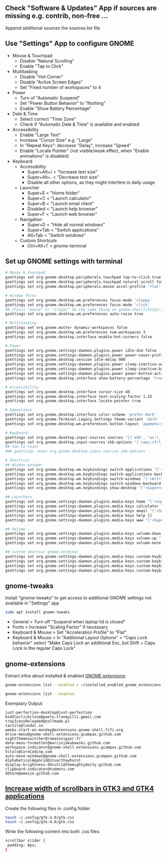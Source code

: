 ## Check "Software & Updates" App if sources are missing e.g. contrib, non-free ...

Append additional sources the sources.list file

## Use "Settings" App to configure GNOME

- Mouse & Touchpad
  - Disable "Natural Scrolling"
  - Enable "Tap to Click"
- Multitasking
  - Disable "Hot Corner"
  - Disable "Active Screen Edges"
  - Set "Fixed number of workspaces" to 4
- Power
  - Turn of "Automatic Suspend"
  - Set "Power Button Behavior" to "Nothing"
  - Enable "Show Battery Percentage"
- Date & Time
  - Select correct "Time Zone"
  - Check if "Automatic Date & Time" is available and enabled
- Accessibility
  - Enable "Large Text"
  - Increase "Cursor Size" e.g. "Large"
  - In "Repeat Keys": decrease "Delay", increase "Speed"
  - Enable "Locate Pointer" (not visible/weak effect, when "Enable animations" is disabled)
- Keyboard
  - Accessibility
    - Super+Alt+/ < "Increase text size"
    - Super+Alt+. < "Decrease text size"
    - Disable all other options, as they might interfere in daily usage
  - Launcher
    - Super+E < "Home folder"
    - Super+C < "Launch calculator"
    - Super+B < "Launch email client"
    - Disabled < "Launch help browser"
    - Super+F < "Launch web browser"
  - Navigation
    - Super+D < "Hide all normal windows"
    - Super+Tab < "Switch applications"
    - Alt+Tab < "Switch windows"
  - Custom Shortcuts
    - Ctrl+Alt+T < gnome-terminal
   
## Set up GNOME settings with terminal

```bash
# Mouse & Touchpad
gsettings set org.gnome.desktop.peripherals.touchpad tap-to-click true
gsettings set org.gnome.desktop.peripherals.touchpad natural-scroll false
gsettings set org.gnome.desktop.peripherals.mouse accel-profile 'flat'

# Window focus
gsettings set org.gnome.desktop.wm.preferences focus-mode 'sloppy'
gsettings set org.gnome.desktop.wm.preferences focus-mode 'click'
## [Focus "mouse" or "sloppy" do the same thing on gnome-shell](https://unix.stackexchange.com/questions/49428/focus-mouse-or-sloppy-do-the-same-thing-on-gnome-shell)
gsettings set org.gnome.desktop.wm.preferences auto-raise true

# Multitasking
gsettings set org.gnome.mutter dynamic-workspaces false
gsettings set org.gnome.desktop.wm.preferences num-workspaces 3
gsettings set org.gnome.desktop.interface enable-hot-corners false

# Power
gsettings set org.gnome.settings-daemon.plugins.power idle-dim false
gsettings set org.gnome.settings-daemon.plugins.power power-saver-profile-on-low-battery false
gsettings set org.gnome.desktop.session idle-delay 900
gsettings set org.gnome.settings-daemon.plugins.power sleep-inactive-ac-timeout 0
gsettings set org.gnome.settings-daemon.plugins.power sleep-inactive-battery-timeout 0
gsettings set org.gnome.settings-daemon.plugins.power power-button-action 'nothing'
gsettings set org.gnome.desktop.interface show-battery-percentage 'true'

# Accessibility
gsettings set org.gnome.desktop.interface cursor-size 48
gsettings set org.gnome.desktop.interface text-scaling-factor 1.25
gsettings set org.gnome.desktop.interface locate-pointer true

# Appearance
gsettings set org.gnome.desktop.interface color-scheme 'prefer-dark'
gsettings set org.gnome.Terminal.Legacy.Settings theme-variant 'dark'
gsettings set org.gnome.desktop.wm.preferences button-layout 'appmenu:minimize,maximize,close'

# Keyboard
gsettings set org.gnome.desktop.input-sources sources "[('xkb', 'us'), ('xkb', 'de')]"
gsettings set org.gnome.desktop.input-sources xkb-options "['caps:ctrl_modifier']"
## how to reset
### gsettings reset org.gnome.desktop.input-sources xkb-options

# Shortcuts
## Window manager
gsettings set org.gnome.desktop.wm.keybindings switch-applications "['<Super>Tab']"
gsettings set org.gnome.desktop.wm.keybindings switch-applications-backward "['<Shift><Super>Tab']"
gsettings set org.gnome.desktop.wm.keybindings switch-windows "['<Alt>Tab']"
gsettings set org.gnome.desktop.wm.keybindings switch-windows-backward "['<Shift><Alt>Tab']"
gsettings set org.gnome.desktop.wm.keybindings show-desktop "['<Super>d']"

## Launchers
gsettings set org.gnome.settings-daemon.plugins.media-keys home "['<Super>e']"
gsettings set org.gnome.settings-daemon.plugins.media-keys calculator "['<Super>c']"
gsettings set org.gnome.settings-daemon.plugins.media-keys email "['<Super>b']"
gsettings set org.gnome.settings-daemon.plugins.media-keys help []
gsettings set org.gnome.settings-daemon.plugins.media-keys www "['<Super>f']"

## Volume
gsettings set org.gnome.settings-daemon.plugins.media-keys volume-down "['<Super><Alt>z']"
gsettings set org.gnome.settings-daemon.plugins.media-keys volume-up "['<Super><Alt>x']"
gsettings set org.gnome.settings-daemon.plugins.media-keys volume-mute "['<Super><Alt>space']"

## Custom shortcut gnome-terminal
gsettings set org.gnome.settings-daemon.plugins.media-keys custom-keybindings "['/org/gnome/settings-daemon/plugins/media-keys/custom-keybindings/terminal/']"
gsettings set org.gnome.settings-daemon.plugins.media-keys.custom-keybinding:/org/gnome/settings-daemon/plugins/media-keys/custom-keybindings/terminal/ name 'Terminal'
gsettings set org.gnome.settings-daemon.plugins.media-keys.custom-keybinding:/org/gnome/settings-daemon/plugins/media-keys/custom-keybindings/terminal/ command 'gnome-terminal'
gsettings set org.gnome.settings-daemon.plugins.media-keys.custom-keybinding:/org/gnome/settings-daemon/plugins/media-keys/custom-keybindings/terminal/ binding '<Control><Alt>t'


```
  
## gnome-tweaks

Install "gnome-tweaks" to get access to additional GNOME settings not available in "Settings" app

```bash
sudo apt install gnome-tweaks
```

- General > Turn off "Suspend when laptop lid is closed"
- Fonts > Increase "Scaling Factor" if necessary
- Keyboard & Mouse > Set "Acceleration Profile" to "Flat"
- Keyboard & Mouse > In "Additional Layout Options" > "Caps Lock behavior" select "Make Caps Lock an additional Esc, but Shift + Caps Lock is the regular Caps Lock"


## gnome-extensions

Extract infos about installed & enabled [GNOME extensions](https://askubuntu.com/questions/1133782/command-to-list-installed-and-enabled-gnome-extensions):
```bash
gnome-extensions list --enabled > ~/installed_enabled_gnome_extensions.md

gnome-extensions list --enabled
```

Exemplary Output:
```
just-perfection-desktop@just-perfection
middleclickclose@paolo.tranquilli.gmail.com
trayIconsReloaded@selfmade.pl
tactile@lundal.io
weeks-start-on-monday@extensions.gnome-shell.fifi.org
drive-menu@gnome-shell-extensions.gcampax.github.com
nightthemeswitcher@romainvigier.fr
date-menu-formatter@marcinjakubowski.github.com
workspace-indicator@gnome-shell-extensions.gcampax.github.com
Vitals@CoreCoding.com
auto-move-windows@gnome-shell-extensions.gcampax.github.com
AlphabeticalAppGrid@stuarthayhurst
display-brightness-ddcutil@themightydeity.github.com
clipboard-indicator@tudmotu.com
ddterm@amezin.github.com
```

## [Increase width of scrollbars in GTK3 and GTK4 applications](https://www.reddit.com/r/gnome/comments/152equt/change_scrollbar_width_gnome_434_adwaita/)

Create the following files in .config folder:

```bash
touch ~/.config/gtk-3.0/gtk.css
touch ~/.config/gtk-4.0/gtk.css
```

Write the following content into both .css files:

```bash
scrollbar slider {
 padding: 8px;
}
```
